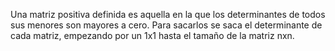 Una matriz positiva definida es aquella en la que los determinantes de todos sus menores son mayores a cero. Para sacarlos se saca el determinante de cada matriz, empezando por un 1x1 hasta el tamaño de la matriz nxn.

